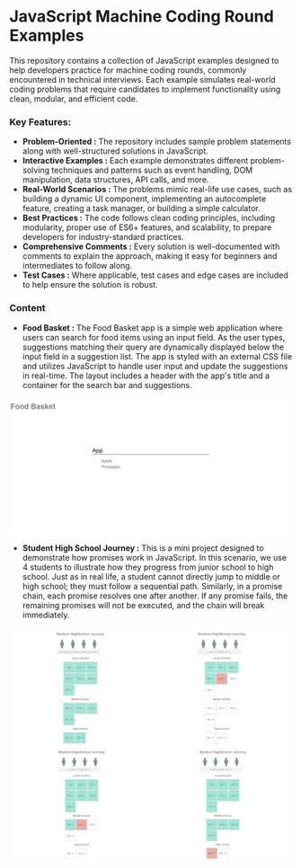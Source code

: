 # JavaScript Machine Coding Round Examples
This repository contains a collection of JavaScript examples designed to help developers practice for machine coding rounds, commonly encountered in technical interviews. Each example simulates real-world coding problems that require candidates to implement functionality using clean, modular, and efficient code.

### Key Features:
- **Problem-Oriented :** The repository includes sample problem statements along with well-structured solutions in JavaScript.
- **Interactive Examples :** Each example demonstrates different problem-solving techniques and patterns such as event handling, DOM manipulation, data structures, API calls, and more.
- **Real-World Scenarios :** The problems mimic real-life use cases, such as building a dynamic UI component, implementing an autocomplete feature, creating a task manager, or building a simple calculator.
- **Best Practices :** The code follows clean coding principles, including modularity, proper use of ES6+ features, and scalability, to prepare developers for industry-standard practices.
- **Comprehensive Comments :** Every solution is well-documented with comments to explain the approach, making it easy for beginners and intermediates to follow along.
- **Test Cases :** Where applicable, test cases and edge cases are included to help ensure the solution is robust.

### Content
- **Food Basket :** The Food Basket app is a simple web application where users can search for food items using an input field. As the user types, suggestions matching their query are dynamically displayed below the input field in a suggestion list. The app is styled with an external CSS file and utilizes JavaScript to handle user input and update the suggestions in real-time. The layout includes a header with the app's title and a container for the search bar and suggestions.
  
![Food Basket](FoodBasket/images/image.png)

- **Student High School Journey :** This is a mini project designed to demonstrate how promises work in JavaScript. In this scenario, we use 4 students to illustrate how they progress from junior school to high school. Just as in real life, a student cannot directly jump to middle or high school; they must follow a sequential path. Similarly, in a promise chain, each promise resolves one after another. If any promise fails, the remaining promises will not be executed, and the chain will break immediately.

![StudentHighSchoolJourney](StudentHighSchoolJourney/images/image.png)
